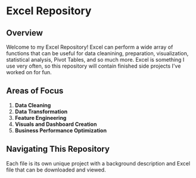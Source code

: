 # Excel Repository

## Overview
Welcome to my Excel Repository! Excel can perform a wide array of functions that can be useful for data cleanining, preparation, visualization, statistical analysis, Pivot Tables, and so much more. Excel is something I use very often, so this repository will contain finished side projects I've worked on for fun.

## Areas of Focus
1. **Data Cleaning**
2. **Data Transformation**
3. **Feature Engineering**
4. **Visuals and Dashboard Creation**
5. **Business Performance Optimization**


## Navigating This Repository
Each file is its own unique project with a background description and Excel file that can be downloaded and viewed.



